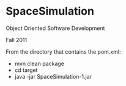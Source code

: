 SpaceSimulation
===============
Object Oriented Software Development

Fall 2011

From the directory that contains the pom.xml:
* mvn clean package
* cd target
* java -jar SpaceSimulation-1.jar

